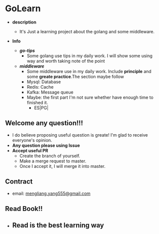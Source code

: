 # GoLearn
- **description**
   - It's Just a learning project about the golang and some middleware.

- **Info**
   - ***go-tips***
      - Some golang use tips in my daily work. I will show some using way and worth taking note of the point
   - ***middleware***
      - Some middleware use in my daily work. Include **principle** and some **greate practice**.The section maybe follow
      - Mysql: Database
      - Redis: Cache
      - Kafka: Message queue
      - Maybe: the first part I'm not sure whether have enough time to finished it.
         - ES|PG|
## Welcome any question!!!
- I do believe proposing useful question is greate! I'm glad to receive everyone's opinion.
- **Any question please using Issue**
- **Accept useful PR** 
   - Create the branch of yourself. 
   - Make a merge request to master. 
   - Once I accept it, I will merge it into master.
## Contract
- email: mengliang.yang555@gmail.com



## Read Book!!
- Read is the best learning way
  - 